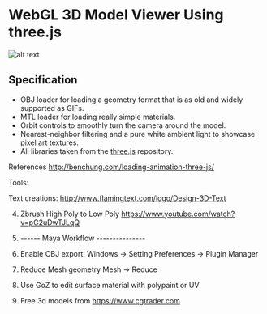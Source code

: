# WebGL 3D Model Viewer Using three.js

![alt text](http://storage9.static.itmages.com/i/18/0420/h_1524235608_6421345_a697aacc12.png)

## Specification

* OBJ loader for loading a geometry format that is as old and widely supported as GIFs.
* MTL loader for loading really simple materials.
* Orbit controls to smoothly turn the camera around the model.
* Nearest-neighbor filtering and a pure white ambient light to showcase pixel art textures.
* All libraries taken from the [three.js](https://github.com/mrdoob/three.js/) repository.



References
http://benchung.com/loading-animation-three-js/


Tools:

Text creations:
http://www.flamingtext.com/logo/Design-3D-Text

4. Zbrush High Poly to Low Poly
https://www.youtube.com/watch?v=pG2uDwTJLqQ


5. ------ Maya Workflow ---------------

1. Enable OBJ export:
   Windows -> Setting Preferences -> Plugin Manager
   
2. Reduce Mesh geometry
   Mesh -> Reduce   

3. Use GoZ to edit surface material with polypaint or UV

4. Free 3d models from https://www.cgtrader.com
